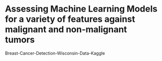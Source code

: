 # Assessing Machine Learning Models for a variety of features against malignant and non-malignant tumors
Breast-Cancer-Detection-Wisconsin-Data-Kaggle
